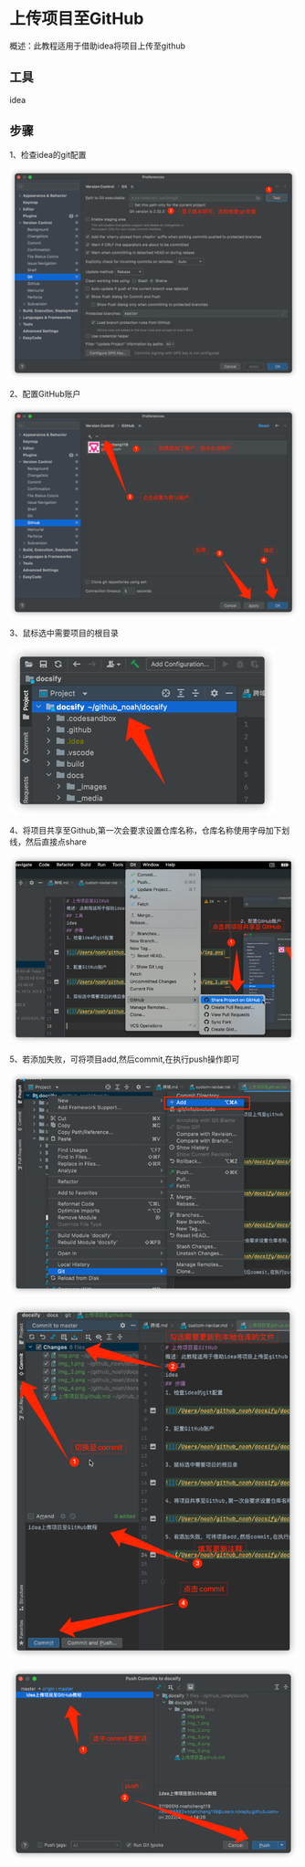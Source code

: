# 上传项目至GitHub
概述：此教程适用于借助idea将项目上传至github
## 工具
idea
## 步骤
1、检查idea的git配置

![](_images/img.png)

2、配置GitHub账户

![](_images/img_1.png)

3、鼠标选中需要项目的根目录

![](_images/img_2.png)

4、将项目共享至Github,第一次会要求设置仓库名称，仓库名称使用字母加下划线，然后直接点share

![](_images/img_3.png)

5、若添加失败，可将项目add,然后commit,在执行push操作即可

![](_images/img_4.png)

![](_images/img_5.png)

![](_images/img_7.png)


